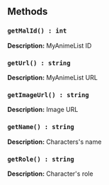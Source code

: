 ## Methods
### `getMalId() : int`
**Description:** MyAnimeList ID

### `getUrl() : string`
**Description:** MyAnimeList URL

### `getImageUrl() : string`
**Description:** Image URL

### `getName() : string`
**Description:** Characters's name

### `getRole() : string`
**Description:** Character's role